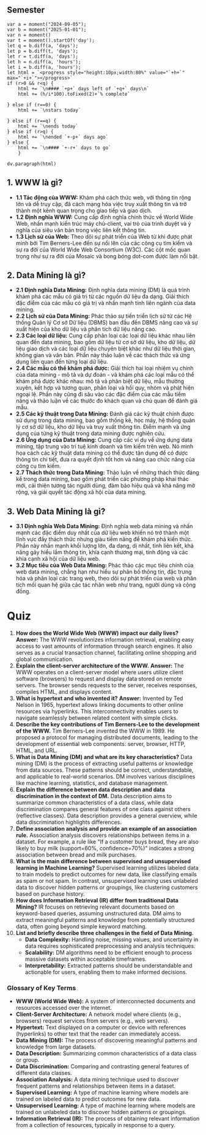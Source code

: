 ## Semester 
```dataviewjs 
var a = moment("2024-09-05");
var b = moment("2025-01-01");
var n = moment() 
var t = moment().startOf('day'); 
let q = b.diff(a, 'days'); 
let p = b.diff(t, 'days'); 
let r = t.diff(a, 'days'); 
let h = n.diff(a, 'hours'); 
let i = b.diff(a, 'hours'); 
let html = `<progress style="height:10px;width:80%" value="`+h+`" max="`+i+`"></progress>` 
if (r>0 && r<q) { 
	html += `\n#### `+p+` days left of `+q+` days\n` 
	html += (h/i*100).toFixed(2)+`% complete` 
	
} else if (r==0) { 
	html += `\nstars today` 
	
} else if (r==q) { 
	html += `\nends today` 
} else if (r>q) {
	html += `\nended `+-p+` days ago` 
} else { 
	html += `\n#### `+-r+` days to go` 
	} 

dv.paragraph(html) 
```

## 1. WWW là gì?

- **1.1 Tác động của WWW:** Khám phá cách thức web, với thông tin rộng lớn và dễ truy cập, đã cách mạng hóa việc truy xuất thông tin và trở thành một kênh quan trọng cho giao tiếp và giao dịch.
- **1.2 Định nghĩa WWW:** Cung cấp định nghĩa chính thức về World Wide Web, nhấn mạnh kiến trúc máy chủ-client, vai trò của trình duyệt và ý nghĩa của siêu văn bản trong việc liên kết thông tin.
- **1.3 Lịch sử của Web:** Theo dõi sự phát triển của Web từ khi được phát minh bởi Tim Berners-Lee đến sự nổi lên của các công cụ tìm kiếm và sự ra đời của World Wide Web Consortium (W3C). Các cột mốc quan trọng như sự ra đời của Mosaic và bong bóng dot-com được làm nổi bật.

## 2. Data Mining là gì?

- **2.1 Định nghĩa Data Mining:** Định nghĩa data mining (DM) là quá trình khám phá các mẫu có giá trị từ các nguồn dữ liệu đa dạng. Giải thích đặc điểm của các mẫu có giá trị và nhấn mạnh tính liên ngành của data mining.
- **2.2 Lịch sử của Data Mining:** Phác thảo sự tiến triển lịch sử từ các Hệ thống Quản lý Cơ sở Dữ liệu (DBMS) ban đầu đến DBMS nâng cao và sự xuất hiện của kho dữ liệu và phân tích dữ liệu nâng cao.
- **2.3 Các loại dữ liệu:** Cung cấp phân loại các loại dữ liệu khác nhau liên quan đến data mining, bao gồm dữ liệu từ cơ sở dữ liệu, kho dữ liệu, dữ liệu giao dịch và các loại dữ liệu chuyên biệt khác như dữ liệu thời gian, không gian và văn bản. Phần này thảo luận về các thách thức và ứng dụng liên quan đến từng loại dữ liệu.
- **2.4 Các mẫu có thể khám phá được:** Giải thích hai loại nhiệm vụ chính của data mining - mô tả và dự đoán - và khám phá các loại mẫu có thể khám phá được khác nhau: mô tả và phân biệt dữ liệu, mẫu thường xuyên, kết hợp và tương quan, phân loại và hồi quy, nhóm và phát hiện ngoại lệ. Phần này cũng đi sâu vào các đặc điểm của các mẫu tiềm năng và thảo luận về các thước đo khách quan và chủ quan để đánh giá mẫu.
- **2.5 Các kỹ thuật trong Data Mining:** Đánh giá các kỹ thuật chính được sử dụng trong data mining, bao gồm thống kê, học máy, hệ thống quản lý cơ sở dữ liệu, kho dữ liệu và truy xuất thông tin. Điểm mạnh và ứng dụng của từng kỹ thuật trong data mining được nghiên cứu.
- **2.6 Ứng dụng của Data Mining:** Cung cấp các ví dụ về ứng dụng data mining, tập trung vào trí tuệ kinh doanh và tìm kiếm trên web. Nó minh họa cách các kỹ thuật data mining có thể được tận dụng để có được thông tin chi tiết, đưa ra quyết định tốt hơn và nâng cao chức năng của công cụ tìm kiếm.
- **2.7 Thách thức trong Data Mining:** Thảo luận về những thách thức đáng kể trong data mining, bao gồm phát triển các phương pháp khai thác mới, cải thiện tương tác người dùng, đảm bảo hiệu quả và khả năng mở rộng, và giải quyết tác động xã hội của data mining.

## 3. Web Data Mining là gì?

- **3.1 Định nghĩa Web Data Mining:** Định nghĩa web data mining và nhấn mạnh các đặc điểm duy nhất của dữ liệu web khiến nó trở thành một lĩnh vực đầy thách thức nhưng giàu tiềm năng để khám phá kiến thức. Phần này nhấn mạnh khối lượng lớn, đa dạng, dị nhất, tính liên kết, khả năng gây hiểu lầm thông tin, khía cạnh thương mại, tính động và các khía cạnh xã hội của dữ liệu web.
- **3.2 Mục tiêu của Web Data Mining:** Phác thảo các mục tiêu chính của web data mining, chẳng hạn như hiểu sự phân bố thông tin, đặc trưng hóa và phân loại các trang web, theo dõi sự phát triển của web và phân tích mối quan hệ giữa các tác nhân web như trang, người dùng và cộng đồng.

# Quiz
1. **How does the World Wide Web (WWW) impact our daily lives?**
	 **Answer:** The WWW revolutionizes information retrieval, enabling easy access to vast amounts of information through search engines. It also serves as a crucial transaction channel, facilitating online shopping and global communication.
2. **Explain the client-server architecture of the WWW.**
	 **Answer:** The WWW operates on a client-server model where users utilize client software (browsers) to request and display data stored on remote servers. The browser sends requests to the server, receives responses, compiles HTML, and displays content.
3. **What is hypertext and who invented it?**
	**Answer:** Invented by Ted Nelson in 1965, hypertext allows linking documents to other online resources via hyperlinks. This interconnectivity enables users to navigate seamlessly between related content with simple clicks.
4. **Describe the key contributions of Tim Berners-Lee to the development of the WWW.**
	Tim Berners-Lee invented the WWW in 1989. He proposed a protocol for managing distributed documents, leading to the development of essential web components: server, browser, HTTP, HTML, and URL.
5. **What is Data Mining (DM) and what are its key characteristics?**
	Data mining (DM) is the process of extracting useful patterns or knowledge from data sources. These patterns should be correct, understandable, and applicable to real-world scenarios. DM involves various disciplines like machine learning, statistics, and database management.
6. **Explain the difference between data description and data discrimination in the context of DM.**
	Data description aims to summarize common characteristics of a data class, while data discrimination compares general features of one class against others (reflective classes). Data description provides a general overview, while data discrimination highlights differences.
7. **Define association analysis and provide an example of an association rule.**
	Association analysis discovers relationships between items in a dataset. For example, a rule like "If a customer buys bread, they are also likely to buy milk (support=60%, confidence=70%)" indicates a strong association between bread and milk purchases.
8. **What is the main difference between supervised and unsupervised learning in Machine Learning?**
	Supervised learning utilizes labeled data to train models to predict outcomes for new data, like classifying emails as spam or not spam. In contrast, unsupervised learning uses unlabeled data to discover hidden patterns or groupings, like clustering customers based on purchase history.
9. **How does Information Retrieval (IR) differ from traditional Data Mining?**
	IR focuses on retrieving relevant documents based on keyword-based queries, assuming unstructured data. DM aims to extract meaningful patterns and knowledge from potentially structured data, often going beyond simple keyword matching.
10. **List and briefly describe three challenges in the field of Data Mining.**
	- **Data Complexity:** Handling noise, missing values, and uncertainty in data requires sophisticated preprocessing and analysis techniques.
	- **Scalability:** DM algorithms need to be efficient enough to process massive datasets within acceptable timeframes.
	- **Interpretability:** Extracted patterns should be understandable and actionable for users, enabling them to make informed decisions.

### Glossary of Key Terms

- **WWW (World Wide Web):** A system of interconnected documents and resources accessed over the internet.
- **Client-Server Architecture:** A network model where clients (e.g., browsers) request services from servers (e.g., web servers).
- **Hypertext:** Text displayed on a computer or device with references (hyperlinks) to other text that the reader can immediately access.
- **Data Mining (DM):** The process of discovering meaningful patterns and knowledge from large datasets.
- **Data Description:** Summarizing common characteristics of a data class or group.
- **Data Discrimination:** Comparing and contrasting general features of different data classes.
- **Association Analysis:** A data mining technique used to discover frequent patterns and relationships between items in a dataset.
- **Supervised Learning:** A type of machine learning where models are trained on labeled data to predict outcomes for new data.
- **Unsupervised Learning:** A type of machine learning where models are trained on unlabeled data to discover hidden patterns or groupings.
- **Information Retrieval (IR):** The process of obtaining relevant information from a collection of resources, typically in response to a query.